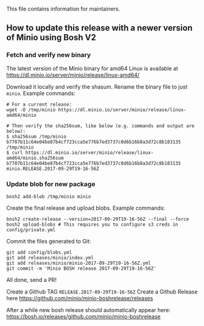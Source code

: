 This file contains information for maintainers.

## How to update this release with a newer version of Minio using Bosh V2

### Fetch and verify new binary

The latest version of the Minio binary for amd64 Linux is available at
https://dl.minio.io/server/minio/release/linux-amd64/

Download it locally and verify the shasum. Rename the binary file to
just `minio`. Example commands:

``` shell
# For a current release:
wget -O /tmp/minio https://dl.minio.io/server/minio/release/linux-amd64/minio

# Then verify the sha256sum, like below (e.g. commands and output are below):
$ sha256sum /tmp/minio
b7707b11c64e04be87b4cf723cca5e776b7ed3737c0d6b16b8a3d72c8b183135  /tmp/minio
$ curl https://dl.minio.io/server/minio/release/linux-amd64/minio.sha256sum
b7707b11c64e04be87b4cf723cca5e776b7ed3737c0d6b16b8a3d72c8b183135 minio.RELEASE.2017-09-29T19-16-56Z
```

### Update blob for new package

``` shell
bosh2 add-blob /tmp/minio minio
```

Create the final release and upload blobs. Example commands:

``` shell
bosh2 create-release --version=2017-09-29T19-16-56Z --final --force
bosh2 upload-blobs # This requires you to configure s3 creds in config/private.yml
```

Commit the files generated to Git:
```
git add config/blobs.yml
git add releases/minio/index.yml
git add releases/minio/minio-2017-09-29T19-16-56Z.yml
git commit -m 'Minio BOSH release 2017-09-29T19-16-56Z'
```

All done, send a PR!

Create a Github TAG `RELEASE.2017-09-29T19-16-56Z`
Create a Github Release here https://github.com/minio/minio-boshrelease/releases

After a while new bosh release should automatically appear here:
https://bosh.io/releases/github.com/minio/minio-boshrelease

